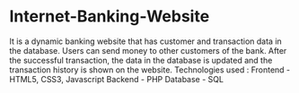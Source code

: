 # Internet-Banking-Website
It is a dynamic banking website that has customer and transaction data in the database. Users can send money to other customers of the bank. After the successful transaction, the data in the database is updated and the transaction history is shown on the website. Technologies used : Frontend - HTML5, CSS3, Javascript Backend - PHP Database - SQL